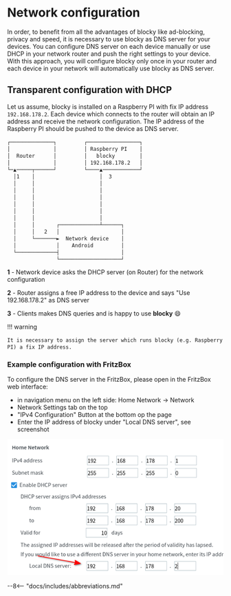# Network configuration

In order, to benefit from all the advantages of blocky like ad-blocking, privacy and speed, it is necessary to use
blocky as DNS server for your devices. You can configure DNS server on each device manually or use DHCP in your network
router and push the right settings to your device. With this approach, you will configure blocky only once in your
router and each device in your network will automatically use blocky as DNS server.

## Transparent configuration with DHCP

Let us assume, blocky is installed on a Raspberry PI with fix IP address `192.168.178.2`. Each device which connects to
the router will obtain an IP address and receive the network configuration. The IP address of the Raspberry PI should be
pushed to the device as DNS server.

```
┌──────────────┐         ┌─────────────────┐
│              │         │ Raspberry PI    │
│  Router      │         │   blocky        │        
│              │         │ 192.168.178.2   │            
└─▲─────┬──────┘         └────▲────────────┘        
  │1    │                     │  3                  
  │     │                     │                         
  │     │                     │ 
  │     │                     │                     
  │     │                     │
  │     │                     │
  │     │                     │
  │     │       ┌─────────────┴──────┐
  │     │   2   │                    │
  │     └───────►  Network device    │
  │             │    Android         │
  └─────────────┤                    │
                └────────────────────┘
```

**1** - Network device asks the DHCP server (on Router) for the network configuration

**2** - Router assigns a free IP address to the device and says "Use 192.168.178.2" as DNS server

**3** - Clients makes DNS queries and is happy to use **blocky** :smile:

!!! warning

    It is necessary to assign the server which runs blocky (e.g. Raspberry PI) a fix IP address.

### Example configuration with FritzBox

To configure the DNS server in the FritzBox, please open in the FritzBox web interface:

* in navigation menu on the left side: Home Network -> Network
* Network Settings tab on the top
* "IPv4 Configuration" Button at the bottom op the page
* Enter the IP address of blocky under "Local DNS server", see screenshot

![FritzBox DNS configuration](fb_dns_config.png "Logo Title Text 1")

--8<-- "docs/includes/abbreviations.md"